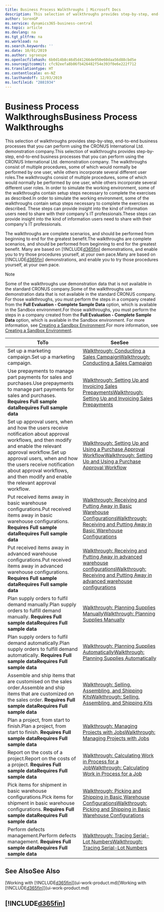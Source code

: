 ```yaml
---
title: Business Process Walkthroughs | Microsoft Docs
description: This selection of walkthroughs provides step-by-step, end-to-end business processes that you can perform using the CRONUS International Ltd. demonstration company. The walkthroughs consist of multiple procedures, some of which would normally be performed by one user, while others incorporate several different user roles. In order to simulate the working environment, some of the walkthroughs contain setup steps necessary to complete the exercises as described. These steps can provide insight into the kind of information users need to share with their company's IT professionals.
author: SorenGP
ms.service: dynamics365-business-central
ms.topic: article
ms.devlang: na
ms.tgt_pltfrm: na
ms.workload: na
ms.search.keywords: ''
ms.date: 10/01/2019
ms.author: sgroespe
ms.openlocfilehash: 6b0d14b8c46d5d41266de950e60daa56d88cbd5e
ms.sourcegitcommit: cfc92eefa8b06fb426482f54e393f0e6e222f712
ms.translationtype: HT
ms.contentlocale: en-NZ
ms.lasthandoff: 12/03/2019
ms.locfileid: "2881934"
---
```

# <a name="business-process-walkthroughs"></a><span data-ttu-id="bb635-106">Business Process Walkthroughs</span><span class="sxs-lookup"><span data-stu-id="bb635-106">Business Process Walkthroughs</span></span>
<span data-ttu-id="bb635-107">This selection of walkthroughs provides step-by-step, end-to-end business processes that you can perform using the CRONUS International Ltd. demonstration company.</span><span class="sxs-lookup"><span data-stu-id="bb635-107">This selection of walkthroughs provides step-by-step, end-to-end business processes that you can perform using the CRONUS International Ltd. demonstration company.</span></span> <span data-ttu-id="bb635-108">The walkthroughs consist of multiple procedures, some of which would normally be performed by one user, while others incorporate several different user roles.</span><span class="sxs-lookup"><span data-stu-id="bb635-108">The walkthroughs consist of multiple procedures, some of which would normally be performed by one user, while others incorporate several different user roles.</span></span> <span data-ttu-id="bb635-109">In order to simulate the working environment, some of the walkthroughs contain setup steps necessary to complete the exercises as described.</span><span class="sxs-lookup"><span data-stu-id="bb635-109">In order to simulate the working environment, some of the walkthroughs contain setup steps necessary to complete the exercises as described.</span></span> <span data-ttu-id="bb635-110">These steps can provide insight into the kind of information users need to share with their company's IT professionals.</span><span class="sxs-lookup"><span data-stu-id="bb635-110">These steps can provide insight into the kind of information users need to share with their company's IT professionals.</span></span>  

 <span data-ttu-id="bb635-111">The walkthroughs are complete scenarios, and should be performed from beginning to end for the greatest benefit.</span><span class="sxs-lookup"><span data-stu-id="bb635-111">The walkthroughs are complete scenarios, and should be performed from beginning to end for the greatest benefit.</span></span> <span data-ttu-id="bb635-112">Many are based on [!INCLUDE[d365fin](includes/d365fin_md.md)] demonstrations, and enable you to try those procedures yourself, at your own pace.</span><span class="sxs-lookup"><span data-stu-id="bb635-112">Many are based on [!INCLUDE[d365fin](includes/d365fin_md.md)] demonstrations, and enable you to try those procedures yourself, at your own pace.</span></span>  

> [!NOTE]
> <span data-ttu-id="bb635-113">Some of the walkthroughs use demonstration data that is not available in the standard CRONUS company.</span><span class="sxs-lookup"><span data-stu-id="bb635-113">Some of the walkthroughs use demonstration data that is not available in the standard CRONUS company.</span></span> <span data-ttu-id="bb635-114">For those walkthroughs, you must perform the steps in a company created from the **Full Evaluation - Complete Sample Data** option, which is available in the Sandbox environment.</span><span class="sxs-lookup"><span data-stu-id="bb635-114">For those walkthroughs, you must perform the steps in a company created from the **Full Evaluation - Complete Sample Data** option, which is available in the Sandbox environment.</span></span> <span data-ttu-id="bb635-115">For more information, see [Creating a Sandbox Environment](across-how-create-sandbox-environment.md).</span><span class="sxs-lookup"><span data-stu-id="bb635-115">For more information, see [Creating a Sandbox Environment](across-how-create-sandbox-environment.md).</span></span>

|<span data-ttu-id="bb635-116">To</span><span class="sxs-lookup"><span data-stu-id="bb635-116">To</span></span>|<span data-ttu-id="bb635-117">See</span><span class="sxs-lookup"><span data-stu-id="bb635-117">See</span></span>|  
|--------|---------|  
|<span data-ttu-id="bb635-118">Set up a marketing campaign.</span><span class="sxs-lookup"><span data-stu-id="bb635-118">Set up a marketing campaign.</span></span>|[<span data-ttu-id="bb635-119">Walkthrough: Conducting a Sales Campaign</span><span class="sxs-lookup"><span data-stu-id="bb635-119">Walkthrough: Conducting a Sales Campaign</span></span>](walkthrough-conducting-a-sales-campaign.md)|  
|<span data-ttu-id="bb635-120">Use prepayments to manage part payments for sales and purchases.</span><span class="sxs-lookup"><span data-stu-id="bb635-120">Use prepayments to manage part payments for sales and purchases.</span></span> <span data-ttu-id="bb635-121">**Requires Full sample data**</span><span class="sxs-lookup"><span data-stu-id="bb635-121">**Requires Full sample data**</span></span> |[<span data-ttu-id="bb635-122">Walkthrough: Setting Up and Invoicing Sales Prepayments</span><span class="sxs-lookup"><span data-stu-id="bb635-122">Walkthrough: Setting Up and Invoicing Sales Prepayments</span></span>](walkthrough-setting-up-and-invoicing-sales-prepayments.md)|  
|<span data-ttu-id="bb635-123">Set up approval users, when and how the users receive notification about approval workflows, and then modify and enable the relevant approval workflow.</span><span class="sxs-lookup"><span data-stu-id="bb635-123">Set up approval users, when and how the users receive notification about approval workflows, and then modify and enable the relevant approval workflow.</span></span>|[<span data-ttu-id="bb635-124">Walkthrough: Setting Up and Using a Purchase Approval Workflow</span><span class="sxs-lookup"><span data-stu-id="bb635-124">Walkthrough: Setting Up and Using a Purchase Approval Workflow</span></span>](walkthrough-setting-up-and-using-a-purchase-approval-workflow.md)|  
|<span data-ttu-id="bb635-125">Put received items away in basic warehouse configurations.</span><span class="sxs-lookup"><span data-stu-id="bb635-125">Put received items away in basic warehouse configurations.</span></span> <span data-ttu-id="bb635-126">**Requires Full sample data**</span><span class="sxs-lookup"><span data-stu-id="bb635-126">**Requires Full sample data**</span></span>|[<span data-ttu-id="bb635-127">Walkthrough: Receiving and Putting Away in Basic Warehouse Configurations</span><span class="sxs-lookup"><span data-stu-id="bb635-127">Walkthrough: Receiving and Putting Away in Basic Warehouse Configurations</span></span>](walkthrough-receiving-and-putting-away-in-basic-warehousing.md)|  
|<span data-ttu-id="bb635-128">Put received items away in advanced warehouse configurations.</span><span class="sxs-lookup"><span data-stu-id="bb635-128">Put received items away in advanced warehouse configurations.</span></span> <span data-ttu-id="bb635-129">**Requires Full sample data**</span><span class="sxs-lookup"><span data-stu-id="bb635-129">**Requires Full sample data**</span></span>|[<span data-ttu-id="bb635-130">Walkthrough: Receiving and Putting Away in advanced warehouse configurations</span><span class="sxs-lookup"><span data-stu-id="bb635-130">Walkthrough: Receiving and Putting Away in advanced warehouse configurations</span></span>](walkthrough-receiving-and-putting-away-in-advanced-warehousing.md)|  
|<span data-ttu-id="bb635-131">Plan supply orders to fulfil demand manually.</span><span class="sxs-lookup"><span data-stu-id="bb635-131">Plan supply orders to fulfill demand manually.</span></span> <span data-ttu-id="bb635-132">**Requires Full sample data**</span><span class="sxs-lookup"><span data-stu-id="bb635-132">**Requires Full sample data**</span></span>|[<span data-ttu-id="bb635-133">Walkthrough: Planning Supplies Manually</span><span class="sxs-lookup"><span data-stu-id="bb635-133">Walkthrough: Planning Supplies Manually</span></span>](walkthrough-planning-supplies-manually.md)|  
|<span data-ttu-id="bb635-134">Plan supply orders to fulfil demand automatically.</span><span class="sxs-lookup"><span data-stu-id="bb635-134">Plan supply orders to fulfill demand automatically.</span></span> <span data-ttu-id="bb635-135">**Requires Full sample data**</span><span class="sxs-lookup"><span data-stu-id="bb635-135">**Requires Full sample data**</span></span>|[<span data-ttu-id="bb635-136">Walkthrough: Planning Supplies Automatically</span><span class="sxs-lookup"><span data-stu-id="bb635-136">Walkthrough: Planning Supplies Automatically</span></span>](walkthrough-planning-supplies-automatically.md)|  
|<span data-ttu-id="bb635-137">Assemble and ship items that are customised on the sales order.</span><span class="sxs-lookup"><span data-stu-id="bb635-137">Assemble and ship items that are customized on the sales order.</span></span> <span data-ttu-id="bb635-138">**Requires Full sample data**</span><span class="sxs-lookup"><span data-stu-id="bb635-138">**Requires Full sample data**</span></span>|[<span data-ttu-id="bb635-139">Walkthrough: Selling, Assembling, and Shipping Kits</span><span class="sxs-lookup"><span data-stu-id="bb635-139">Walkthrough: Selling, Assembling, and Shipping Kits</span></span>](walkthrough-selling-assembling-and-shipping-kits.md)|  
|<span data-ttu-id="bb635-140">Plan a project, from start to finish.</span><span class="sxs-lookup"><span data-stu-id="bb635-140">Plan a project, from start to finish.</span></span> <span data-ttu-id="bb635-141">**Requires Full sample data**</span><span class="sxs-lookup"><span data-stu-id="bb635-141">**Requires Full sample data**</span></span>|[<span data-ttu-id="bb635-142">Walkthrough: Managing Projects with Jobs</span><span class="sxs-lookup"><span data-stu-id="bb635-142">Walkthrough: Managing Projects with Jobs</span></span>](walkthrough-managing-projects-with-jobs.md)|  
|<span data-ttu-id="bb635-143">Report on the costs of a project.</span><span class="sxs-lookup"><span data-stu-id="bb635-143">Report on the costs of a project.</span></span> <span data-ttu-id="bb635-144">**Requires Full sample data**</span><span class="sxs-lookup"><span data-stu-id="bb635-144">**Requires Full sample data**</span></span>|[<span data-ttu-id="bb635-145">Walkthrough: Calculating Work in Process for a Job</span><span class="sxs-lookup"><span data-stu-id="bb635-145">Walkthrough: Calculating Work in Process for a Job</span></span>](walkthrough-calculating-work-in-process-for-a-job.md)|  
|<span data-ttu-id="bb635-146">Pick items for shipment in basic warehouse configurations.</span><span class="sxs-lookup"><span data-stu-id="bb635-146">Pick items for shipment in basic warehouse configurations.</span></span> <span data-ttu-id="bb635-147">**Requires Full sample data**</span><span class="sxs-lookup"><span data-stu-id="bb635-147">**Requires Full sample data**</span></span>|[<span data-ttu-id="bb635-148">Walkthrough: Picking and Shipping in Basic Warehouse Configurations</span><span class="sxs-lookup"><span data-stu-id="bb635-148">Walkthrough: Picking and Shipping in Basic Warehouse Configurations</span></span>](walkthrough-picking-and-shipping-in-basic-warehousing.md)|  
|<span data-ttu-id="bb635-149">Perform defects management.</span><span class="sxs-lookup"><span data-stu-id="bb635-149">Perform defects management.</span></span> <span data-ttu-id="bb635-150">**Requires Full sample data**</span><span class="sxs-lookup"><span data-stu-id="bb635-150">**Requires Full sample data**</span></span>|[<span data-ttu-id="bb635-151">Walkthrough: Tracing Serial-Lot Numbers</span><span class="sxs-lookup"><span data-stu-id="bb635-151">Walkthrough: Tracing Serial-Lot Numbers</span></span>](walkthrough-tracing-serial-lot-numbers.md)|  

## <a name="see-also"></a><span data-ttu-id="bb635-152">See Also</span><span class="sxs-lookup"><span data-stu-id="bb635-152">See Also</span></span>
<span data-ttu-id="bb635-153">[Working with [!INCLUDE[d365fin](includes/d365fin_md.md)]](ui-work-product.md)</span><span class="sxs-lookup"><span data-stu-id="bb635-153">[Working with [!INCLUDE[d365fin](includes/d365fin_md.md)]](ui-work-product.md)</span></span>  

## [!INCLUDE[d365fin](includes/free_trial_md.md)]  

